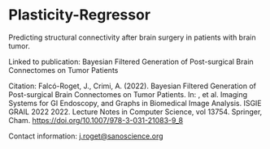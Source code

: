 # Plasticity-Regressor

Predicting structural connectivity after brain surgery in patients with brain tumor. 

Linked to publication: Bayesian Filtered Generation of Post-surgical Brain Connectomes on Tumor Patients

Citation: Falcó-Roget, J., Crimi, A. (2022). Bayesian Filtered Generation of Post-surgical Brain Connectomes on Tumor Patients. In: , et al. Imaging Systems for GI Endoscopy, and Graphs in Biomedical Image Analysis. ISGIE GRAIL 2022 2022. Lecture Notes in Computer Science, vol 13754. Springer, Cham. https://doi.org/10.1007/978-3-031-21083-9_8 

Contact information: j.roget@sanoscience.org
